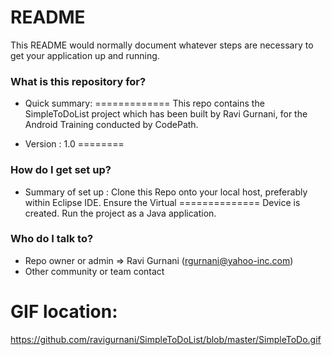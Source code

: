 # README #

This README would normally document whatever steps are necessary to get your application up and running.

### What is this repository for? ###

* Quick summary:
=============
  This repo contains the SimpleToDoList project which has been built by Ravi Gurnani, for the Android Training conducted by CodePath.

* Version : 1.0
========



### How do I get set up? ###

* Summary of set up : Clone this Repo onto your local host, preferably within Eclipse IDE. Ensure the Virtual 
   ==============   Device is created. Run the project as a Java application.

### Who do I talk to? ###

* Repo owner or admin => Ravi Gurnani (rgurnani@yahoo-inc.com)
* Other community or team contact

GIF location:
============

https://github.com/ravigurnani/SimpleToDoList/blob/master/SimpleToDo.gif


